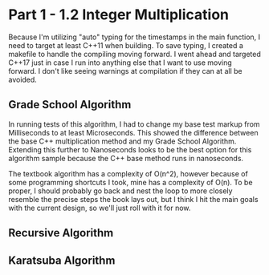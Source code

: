 # Part 1 - 1.2 Integer Multiplication
Because I'm utilizing "auto" typing for the timestamps in the main function, I need to target at least C++11 when building. To save typing, I created a makefile to handle the compiling moving forward. I went ahead and targeted C++17 just in case I run into anything else that I want to use moving forward. I don't like seeing warnings at compilation if they can at all be avoided.

## Grade School Algorithm
In running tests of this algorithm, I had to change my base test markup from Milliseconds to at least Microseconds. This showed the difference between the base C++ multiplication method and my Grade School Algorithm. Extending this further to Nanoseconds looks to be the best option for this algorithm sample because the C++ base method runs in nanoseconds.

The textbook algorithm has a complexity of O(n^2), however because of some programming shortcuts I took, mine has a complexity of O(n). To be proper, I should probably go back and nest the loop to more closely resemble the precise steps the book lays out, but I think I hit the main goals with the current design, so we'll just roll with it for now.

## Recursive Algorithm

## Karatsuba Algorithm
